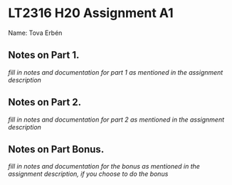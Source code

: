 # LT2316 H20 Assignment A1

Name: Tova Erbén

## Notes on Part 1.

*fill in notes and documentation for part 1 as mentioned in the assignment description*

## Notes on Part 2.

*fill in notes and documentation for part 2 as mentioned in the assignment description*

## Notes on Part Bonus.

*fill in notes and documentation for the bonus as mentioned in the assignment description, if you choose to do the bonus*
